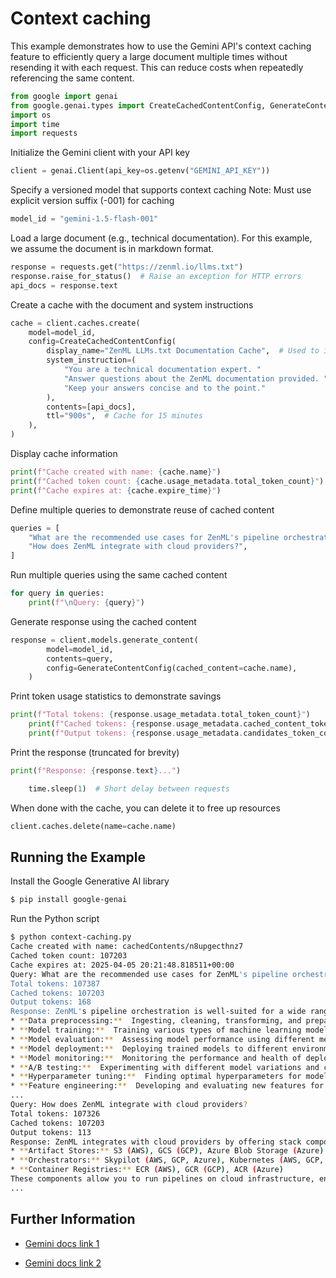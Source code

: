 # Context caching

This example demonstrates how to use the Gemini API's context caching feature to
efficiently query a large document multiple times without resending it with each request.
This can reduce costs when repeatedly referencing the same content.

```python
from google import genai
from google.genai.types import CreateCachedContentConfig, GenerateContentConfig
import os
import time
import requests
```

Initialize the Gemini client with your API key

```python
client = genai.Client(api_key=os.getenv("GEMINI_API_KEY"))
```

Specify a versioned model that supports context caching
Note: Must use explicit version suffix (-001) for caching

```python
model_id = "gemini-1.5-flash-001"
```

Load a large document (e.g., technical documentation).
For this example, we assume the document is in markdown format.

```python
response = requests.get("https://zenml.io/llms.txt")
response.raise_for_status()  # Raise an exception for HTTP errors
api_docs = response.text
```

Create a cache with the document and system instructions

```python
cache = client.caches.create(
    model=model_id,
    config=CreateCachedContentConfig(
        display_name="ZenML LLMs.txt Documentation Cache",  # Used to identify the cache
        system_instruction=(
            "You are a technical documentation expert. "
            "Answer questions about the ZenML documentation provided. "
            "Keep your answers concise and to the point."
        ),
        contents=[api_docs],
        ttl="900s",  # Cache for 15 minutes
    ),
)
```

Display cache information

```python
print(f"Cache created with name: {cache.name}")
print(f"Cached token count: {cache.usage_metadata.total_token_count}")
print(f"Cache expires at: {cache.expire_time}")
```

Define multiple queries to demonstrate reuse of cached content

```python
queries = [
    "What are the recommended use cases for ZenML's pipeline orchestration?",
    "How does ZenML integrate with cloud providers?",
]
```

Run multiple queries using the same cached content

```python
for query in queries:
    print(f"\nQuery: {query}")
```

Generate response using the cached content

```python
response = client.models.generate_content(
        model=model_id,
        contents=query,
        config=GenerateContentConfig(cached_content=cache.name),
    )
```

Print token usage statistics to demonstrate savings

```python
print(f"Total tokens: {response.usage_metadata.total_token_count}")
    print(f"Cached tokens: {response.usage_metadata.cached_content_token_count}")
    print(f"Output tokens: {response.usage_metadata.candidates_token_count}")
```

Print the response (truncated for brevity)

```python
print(f"Response: {response.text}...")

    time.sleep(1)  # Short delay between requests
```

When done with the cache, you can delete it to free up resources

```python
client.caches.delete(name=cache.name)
```



## Running the Example

Install the Google Generative AI library

```sh
$ pip install google-genai

```

Run the Python script

```sh
$ python context-caching.py
Cache created with name: cachedContents/n8upgecthnz7
Cached token count: 107203
Cache expires at: 2025-04-05 20:21:48.818511+00:00
Query: What are the recommended use cases for ZenML's pipeline orchestration?
Total tokens: 107387
Cached tokens: 107203
Output tokens: 168
Response: ZenML's pipeline orchestration is well-suited for a wide range of machine learning workflows, including:
* **Data preprocessing:**  Ingesting, cleaning, transforming, and preparing data for model training.
* **Model training:**  Training various types of machine learning models, including deep learning models.
* **Model evaluation:**  Assessing model performance using different metrics and techniques.
* **Model deployment:**  Deploying trained models to different environments for inference.
* **Model monitoring:**  Monitoring the performance and health of deployed models in real-time.
* **A/B testing:**  Experimenting with different model variations and comparing their performance.
* **Hyperparameter tuning:**  Finding optimal hyperparameters for models.
* **Feature engineering:**  Developing and evaluating new features for improving model performance. 
...
Query: How does ZenML integrate with cloud providers?
Total tokens: 107326
Cached tokens: 107203
Output tokens: 113
Response: ZenML integrates with cloud providers by offering stack components that are specific to each provider, such as:
* **Artifact Stores:** S3 (AWS), GCS (GCP), Azure Blob Storage (Azure)
* **Orchestrators:** Skypilot (AWS, GCP, Azure), Kubernetes (AWS, GCP, Azure)
* **Container Registries:** ECR (AWS), GCR (GCP), ACR (Azure)
These components allow you to run pipelines on cloud infrastructure, enabling you to scale and leverage the benefits of cloud computing. 
...
```



## Further Information

- [Gemini docs link 1](https://ai.google.dev/gemini-api/docs/caching?lang=python)

- [Gemini docs link 2](https://ai.google.dev/api/caching)
